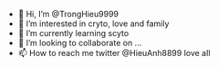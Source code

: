 - 👋 Hi, I’m @TrongHieu9999
- 👀 I’m interested in cryto, love and family
- 🌱 I’m currently learning scyto
- 💞️ I’m looking to collaborate on ...
- 📫 How to reach me twitter @HieuAnh8899
love all
<!---
TrongHieu9999/TrongHieu9999 is a ✨ special ✨ repository because its `README.md` (this file) appears on your GitHub profile.
You can click the Preview link to take a look at your changes.
--->
